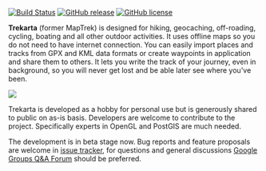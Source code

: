 [![Build Status](https://travis-ci.org/andreynovikov/trekarta.svg?branch=master)](https://travis-ci.org/andreynovikov/trekarta)
[![GitHub release](https://img.shields.io/github/release/andreynovikov/trekarta.svg)](https://github.com/andreynovikov/trekarta/releases/latest)
[![GitHub license](https://img.shields.io/badge/license-GPLv3-blue.svg)](LICENSE)

__Trekarta__ (former MapTrek) is designed for hiking, geocaching, off-roading, cycling, boating and all other outdoor activities. It uses offline maps so you do not need to have internet connection. You can easily import places and tracks from GPX and KML data formats or create waypoints in application and share them to others. It lets you write the track of your journey, even in background, so you will never get lost and be able later see where you've been.

![](https://trekarta.info/images/screenshot02.png)

Trekarta is developed as a hobby for personal use but is generously shared to public on as-is basis. Developers are welcome to contribute to the project. Specifically experts in OpenGL and PostGIS are much needed.

The development is in beta stage now. Bug reports and feature proposals are welcome in [issue tracker](https://github.com/andreynovikov/trekarta/issues), for questions and general discussions [Google Groups Q&A Forum](https://groups.google.com/d/forum/trekarta) should be preferred.
